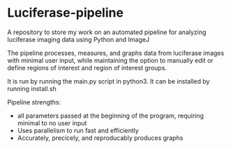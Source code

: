 # Luciferase-pipeline
A repository to store my work on an automated pipeline for analyzing luciferase imaging data using Python and ImageJ

The pipeline processes, measures, and graphs data from luciferase images with minimal user input,
while maintaining the option to manually edit or define regions of interest and region of interest groups.

It is run by running the main.py script in python3.
It can be installed by running install.sh

Pipeline strengths:
* all parameters passed at the beginning of the program, requiring minimal to no user input 
* Uses parallelism to run fast and efficiently
* Accurately, precicely, and reproducably produces graphs
